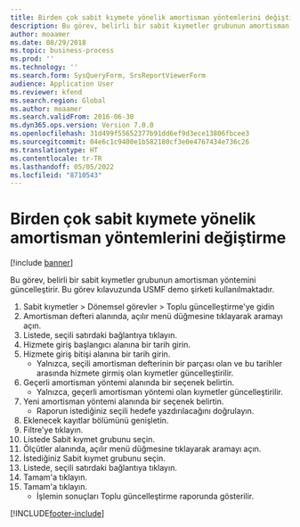 ```yaml
---
title: Birden çok sabit kıymete yönelik amortisman yöntemlerini değiştirme
description: Bu görev, belirli bir sabit kıymetler grubunun amortisman yöntemini güncelleştirir.
author: moaamer
ms.date: 08/29/2018
ms.topic: business-process
ms.prod: ''
ms.technology: ''
ms.search.form: SysQueryForm, SrsReportViewerForm
audience: Application User
ms.reviewer: kfend
ms.search.region: Global
ms.author: moaamer
ms.search.validFrom: 2016-06-30
ms.dyn365.ops.version: Version 7.0.0
ms.openlocfilehash: 31d499f55652377b91dd6ef9d3ece13806fbcee3
ms.sourcegitcommit: 04e6c1c9400e1b582180cf3e0e4767434e736c26
ms.translationtype: HT
ms.contentlocale: tr-TR
ms.lasthandoff: 05/05/2022
ms.locfileid: "8710543"
---
```

# <a name="change-depreciation-conventions-for-multiple-fixed-assets"></a>Birden çok sabit kıymete yönelik amortisman yöntemlerini değiştirme

[!include [banner](../../includes/banner.md)]

Bu görev, belirli bir sabit kıymetler grubunun amortisman yöntemini güncelleştirir. Bu görev kılavuzunda USMF demo şirketi kullanılmaktadır.

1. Sabit kıymetler > Dönemsel görevler > Toplu güncelleştirme'ye gidin
2. Amortisman defteri alanında, açılır menü düğmesine tıklayarak aramayı açın.
3. Listede, seçili satırdaki bağlantıya tıklayın.
4. Hizmete giriş başlangıcı alanına bir tarih girin.
5. Hizmete giriş bitişi alanına bir tarih girin.
    * Yalnızca, seçili amortisman defterinin bir parçası olan ve bu tarihler arasında hizmete girmiş olan kıymetler güncelleştirilir.  
6. Geçerli amortisman yöntemi alanında bir seçenek belirtin.
    * Yalnızca, geçerli amortisman yöntemi olan kıymetler güncelleştirilir.  
7. Yeni amortisman yöntemi alanında bir seçenek belirtin.
    * Raporun istediğiniz seçili hedefe yazdırılacağını doğrulayın.  
8. Eklenecek kayıtlar bölümünü genişletin.
9. Filtre'ye tıklayın.
10. Listede Sabit kıymet grubunu seçin.
11. Ölçütler alanında, açılır menü düğmesine tıklayarak aramayı açın.
12. İstediğiniz Sabit kıymet grubunu seçin.
13. Listede, seçili satırdaki bağlantıya tıklayın.
14. Tamam'a tıklayın.
15. Tamam'a tıklayın.
    *  İşlemin sonuçları Toplu güncelleştirme raporunda gösterilir.     



[!INCLUDE[footer-include](../../../includes/footer-banner.md)]
